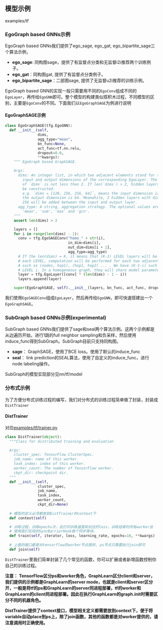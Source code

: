 ## 模型示例

examples/tf<br/>


### EgoGraph based GNNs示例
EgoGraph based GNNs我们提供了ego_sage, ego_gat, ego_bipartite_sage三个算法示例，

- **ego_sage**: 同构图sage，提供了有监督点分类和无监督i2i推荐两个训练例子。
- **ego_gat**：同构图gat, 提供了有监督点分类例子。
- **ego_bipartite_sage**：二部图sage, 提供了无监督u2i推荐的训练示例。



EgoGraph based GNN的实现一般只需要用不同的`EgoConv`组成不同的`EgoLayer`，再传给`EgoGNN`即可。整个模型的构建类似搭积木过程，不同模型的区别，主要是`EgoConv`的不同。下面我们以`EgoGraphSAGE`为例进行说明<br/>


#### EgoGraphSAGE示例

```python
class EgoGraphSAGE(tfg.EgoGNN):
  def __init__(self,
               dims,
               agg_type="mean",
               bn_func=None,
               act_func=tf.nn.relu,
               dropout=0.0,
               **kwargs):
    """ EgoGraph based GraphSAGE.

    Args:
      dims: An integer list, in which two adjacent elements stand for the
        input and output dimensions of the corresponding EgoLayer. The length
        of `dims` is not less than 2. If len(`dims`) > 2, hidden layers will 
        be constructed. 
        e.g. `dims = [128, 256, 256, 64]`, means the input dimension is 128 and
        the output dimension is 64. Meanwhile, 2 hidden layers with dimension 
        256 will be added between the input and output layer.
      agg_type: A string, aggregation strategy. The optional values are
        'mean', 'sum', 'max' and 'gcn'.
    """
    assert len(dims) > 2

    layers = []
    for i in range(len(dims) - 1):
      conv = tfg.EgoSAGEConv("homo_" + str(i),
                             in_dim=dims[i],
                             out_dim=dims[i + 1],
                             agg_type=agg_type)
      # If the len(dims) = K, it means that (K-1) LEVEL layers will be added. At
      # each LEVEL, computation will be performed for each two adjacent hops,
      # such as (nodes, hop1), (hop1, hop2) ... . We have (K-1-i) such pairs at
      # LEVEL i. In a homogeneous graph, they will share model parameters.
      layer = tfg.EgoLayer([conv] * (len(dims) - 1 - i))
      layers.append(layer)

    super(EgoGraphSAGE, self).__init__(layers, bn_func, act_func, dropout)
```


我们使用`EgoSAGEConv`组成`EgoLayer`，然后再传给`EgoGNN`，即可快速搭建出一个`EgoGraphSAGE`。<br/>

### SubGraph based GNNs示例(experimental)
SubGraph based GNNs我们提供了sage和seal两个算法示例。这两个示例都是从边遍历开始，进行1跳的full neighbor sampling和负采样，然后使用induce_func得到SubGraph。SubGraph目前只支持同构图。<br/>

- **sage**： GraphSAGE，使用了BCE loss。使用了默认的induce_func
- **seal**： link prediction的SEAL算法，使用了自定义的induce_func，进行node labeling操作。 <br/>

SubGraph的模型实现部分见nn/tf/model


### 分布式示例
为了方便分布式训练过程的编写，我们对分布式的训练过程简单做了封装，封装成`DistTrainer`
​

#### DistTrainer
对应[examples/tf/trainer.py](../../../../examples/tf/trainer.py)

```python
class DistTrainer(object):
  """Class for distributed training and evaluation

  Args:
    cluster_spec: TensorFlow ClusterSpec.
    job_name: name of this worker.
    task_index: index of this worker.
    worker_count: The number of TensorFlow worker.
    ckpt_dir: checkpoint dir.
  """
  def __init__(self,
               cluster_spec,
               job_name,
               task_index,
               worker_count,
               ckpt_dir=None)
   
  # 模型的定义必须都放到DistTrainer的context下 
  def context(self)

  # 训练过程，训练epochs次，会打印训练速度和对应的loss，训练结束时所有worker会
  # 使用我们实现的SyncBarrierHook做个同步等待。
  def train(self, iterator, loss, learning_rate, epochs=10, **kwargs)
    
  # 上面的接口都是对tensorflow的worker节点提供, ps节点只需要执行join即可
  def join(self)
```
`DistTrainer`里我们简单封装了几个常见的函数，你可以扩展或者新增函数控制你自己的训练过程。
**​**

**注意：**
**TensorFlow区分ps和worker角色，GraphLearn区分client和server，我们提供的示例都是GraphLearn的server mode，也就是client和server区分开，一般是将tf的ps和GraphLearn的server同进程部署，tf的worker和GraphLearn的client同进程部署。因此在执行GraphLearn的graph.init时需要区分不同的机器角色。**
**​**

**DistTrainer提供了context接口，模型相关定义都需要放到context下，便于将variable自动place到ps上，除了join函数，其他的函数都是对worker提供的，请注意调用时正确使用。**
​